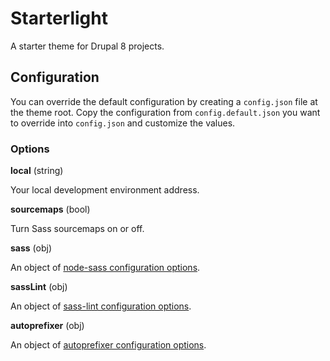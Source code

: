 # Starterlight

A starter theme for Drupal 8 projects.

## Configuration
You can override the default configuration by creating a `config.json` file at the theme root. Copy the configuration from `config.default.json` you want to override into `config.json` and customize the values.

### Options
**local** (string)

Your local development environment address.

**sourcemaps** (bool)

Turn Sass sourcemaps on or off.

**sass** (obj)

An object of [node-sass configuration options](https://github.com/sass/node-sass#options).

**sassLint** (obj)

An object of [sass-lint configuration options](https://github.com/sasstools/sass-lint#configuring).

**autoprefixer** (obj)

An object of [autoprefixer configuration options](https://github.com/postcss/autoprefixer#options).
